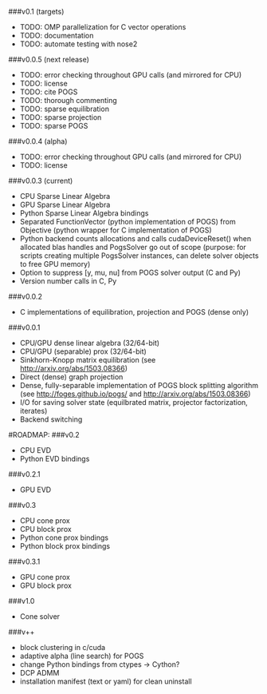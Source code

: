 ###v0.1 (targets)
- TODO: OMP parallelization for C vector operations
- TODO: documentation
- TODO: automate testing with nose2


###v0.0.5 (next release)
- TODO: error checking throughout GPU calls (and mirrored for CPU)
- TODO: license
- TODO: cite POGS
- TODO: thorough commenting
- TODO: sparse equilibration
- TODO: sparse projection
- TODO: sparse POGS

###v0.0.4 (alpha)
- TODO: error checking throughout GPU calls (and mirrored for CPU)
- TODO: license

###v0.0.3 (current)
- CPU Sparse Linear Algebra
- GPU Sparse Linear Algebra
- Python Sparse Linear Algebra bindings
- Separated FunctionVector (python implementation of POGS) from Objective (python wrapper for C implementation of POGS)
- Python backend counts allocations and calls cudaDeviceReset() when allocated blas handles and PogsSolver go out of scope (purpose: for scripts creating multiple PogsSolver instances, can delete solver objects to free GPU memory)
- Option to suppress [y, mu, nu] from POGS solver output (C and Py)
- Version number calls in C, Py

###v0.0.2
- C implementations of equilibration, projection and POGS (dense only)

###v0.0.1
- CPU/GPU dense linear algebra (32/64-bit)
- CPU/GPU (separable) prox (32/64-bit)
- Sinkhorn-Knopp matrix equilibration (see http://arxiv.org/abs/1503.08366)
- Direct (dense) graph projection
- Dense, fully-separable implementation of POGS block splitting algorithm (see http://foges.github.io/pogs/ and http://arxiv.org/abs/1503.08366)
- I/O for saving solver state (equilbrated matrix, projector factorization, iterates)
- Backend switching


#ROADMAP:
###v0.2
- CPU EVD
- Python EVD bindings

###v0.2.1
- GPU EVD

###v0.3
- CPU cone prox
- CPU block prox
- Python cone prox bindings
- Python block prox bindings


###v0.3.1
- GPU cone prox
- GPU block prox

###v1.0
- Cone solver

###v++
- block clustering in c/cuda
- adaptive alpha (line search) for POGS
- change Python bindings from ctypes -> Cython?
- DCP ADMM
- installation manifest (text or yaml) for clean uninstall